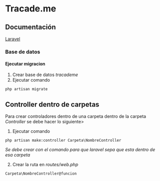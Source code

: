 # Tracade.me

## Documentación
[Laravel](https://laravel.com/docs/6.x)

### Base de datos

#### Ejecutar migracion
1. Crear base de datos *tracademe* 
2. Ejecutar comando
```
php artisan migrate
```

## Controller dentro de carpetas
Para crear controladores dentro de una carpeta dentro de la carpeta *Controller* se debe hacer lo siguiente>

1. Ejecutar  comando
```
php artisan make:controller Carpeta\NombreController
```

*Se debe crear con el comando para que laravel sepa que esta
     dentro de esa carpeta*
     
2. Crear la ruta en *routes/web.php*
 ```
 Carpeta\NombreController@funcion
 ```